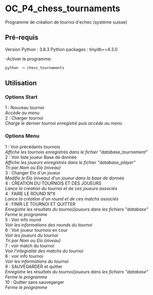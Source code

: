 # OC_P4_chess_tournaments
Programme de création de tournoi d'echec (système suisse)

## Pré-requis

Version Python : 3.8.3
Python packages : tinydb==4.3.0

-Activer le programme:
```bash
python -m chess_tournaments
```

## Utilisation

### Options Start

1 : Nouveau tournoi  
*Accède au menu*  
2 : Charger tournoi  
*Charge le dernier tournoi enregistré puis accède au menu*  

### Options Menu

1 : Voir précédants tournois  
*Affiche les tournois enregistrés dans le fichier "database_tournament"*  
2 : Voir liste joueur Base de donnée  
*Affiche les joueurs enregistrés dans le fichier "database_player"*  
*Tri par Nom ou Elo (niveau)*  
3 : Changer Elo d'un joueur  
*Modifie le Elo (niveau) d'un joueur dans la base de donnée*  
4 : CREATION DU TOURNOIS ET DES JOUEURS  
*Lance la création du tournoi et de ces joueurs associés*  
4 : FAIRE LE ROUND N°X  
*Lance la création d'un round et de ces matchs associés*  
4 : FINIR LE TOURNOI ET QUITTER  
*Enregistre les résultats du tournoi/joueurs dans les fichiers "database"*  
*Ferme le programme*  
5 : Voir info round  
*Voir les informations des rounds du tournoi*  
6 : Voir joueur tournois en cour  
*Voir les joueurs du tournoi*  
*Tri par Nom ou Elo (niveau)*  
7 : voir match du tournoi  
*Voir l'integralité des matchs du tournoi*  
8 : voir info tournoi  
*Voir les informations du tournoi*  
9 : SAUVEGARDER et quitter  
*Enregistre les résultats du tournoi/joueurs dans les fichiers "database"*  
*Ferme le programme*  
10 : Quitter sans sauvegarger  
*Ferme le programme*  